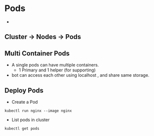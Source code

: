 # Pods
- 

## Cluster -> Nodes -> Pods


## Multi Container Pods
- A single pods can have multiple containers. 
  - 1 Primary and 1 helper (for supporting)
- bot can access each other using localhost , and share same storage.


## Deploy Pods
- Create a Pod
```shell
kubectl run nginx --image nginx
```
- List pods in cluster

```
kubectl get pods
```

